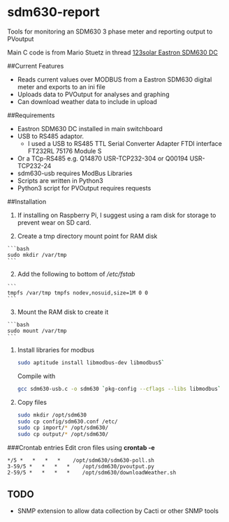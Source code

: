 # sdm630-report
Tools for monitoring an SDM630 3 phase meter and reporting output to PVoutput

Main C code is from Mario Stuetz in thread  [123solar Eastron SDM630 DC](http://123solar.org/phpBB/viewtopic.php?t=232)

##Current Features
- Reads current values over MODBUS from a Eastron SDM630 digital meter and exports to an ini file
- Uploads data to PVOutput for analyses and graphing
- Can download weather data to include in upload

##Requirements
- Eastron SDM630 DC installed in main switchboard
- USB to RS485 adaptor.
  - I used a USB to RS485 TTL Serial Converter Adapter FTDI interface FT232RL 75176 Module S
- Or a TCp-RS485 e.g. Q14870 USR-TCP232-304 or Q00194 USR-TCP232-24
- sdm630-usb requires ModBus Libraries
- Scripts are written in Python3
- Python3 script for PVOutput requires requests

##Installation
1. If installing on Raspberry Pi, I suggest using a ram disk for storage to prevent wear on SD card.

  1. Create a tmp directory mount point for RAM disk

	```bash
	sudo mkdir /var/tmp
	```

  2. Add the following to bottom of */etc/fstab*

	```
	tmpfs /var/tmp tmpfs nodev,nosuid,size=1M 0 0
	```

  3. Mount the RAM disk to create it

	```bash
	sudo mount /var/tmp
	```

1. Install libraries for modbus

	```bash
	sudo aptitude install libmodbus-dev libmodbus5`
	```

	Compile with
	```bash
	gcc sdm630-usb.c -o sdm630 `pkg-config --cflags --libs libmodbus`
	```

1. Copy files

	```bash
	sudo mkdir /opt/sdm630
	sudo cp config/sdm630.conf /etc/
	sudo cp import/* /opt/sdm630/
	sudo cp output/* /opt/sdm630/
	```

###Crontab entries
Edit cron files using **crontab -e**

```cron
*/5 *   *   *   *    /opt/sdm630/sdm630-poll.sh
3-59/5 *   *   *   *    /opt/sdm630/pvoutput.py
2-59/5 *   *   *   *    /opt/sdm630/downloadWeather.sh
```

## TODO
- SNMP extension to allow data collection by Cacti or other SNMP tools
